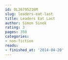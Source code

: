 ```yaml
---
id: OL26795216M
slug: leaders-eat-last
title: Leaders Eat Last
author: Simon Sinek
rating: 3
pages: 350
categories:
- non-fiction
reads:
- finished_at: '2014-04-20'
---
```


